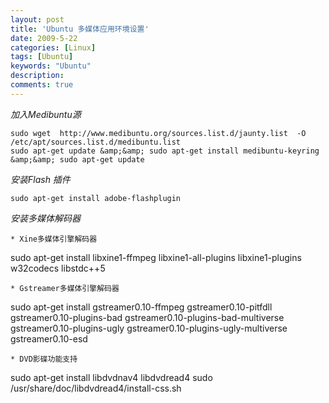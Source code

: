 ```yaml
---
layout: post
title: 'Ubuntu 多媒体应用环境设置'
date: 2009-5-22
categories: [Linux]
tags: [Ubuntu]
keywords: "Ubuntu"
description: 
comments: true
---
```

*加入Medibuntu源*

```
sudo wget  http://www.medibuntu.org/sources.list.d/jaunty.list  -O /etc/apt/sources.list.d/medibuntu.list
sudo apt-get update &amp;&amp; sudo apt-get install medibuntu-keyring &amp;&amp; sudo apt-get update
```
*安装Flash 插件*

```
sudo apt-get install adobe-flashplugin
```
*安装多媒体解码器*

```
* Xine多媒体引擎解码器
```
sudo apt-get install libxine1-ffmpeg libxine1-all-plugins libxine1-plugins w32codecs libstdc++5

```
* Gstreamer多媒体引擎解码器
```
sudo apt-get install gstreamer0.10-ffmpeg gstreamer0.10-pitfdll gstreamer0.10-plugins-bad gstreamer0.10-plugins-bad-multiverse gstreamer0.10-plugins-ugly gstreamer0.10-plugins-ugly-multiverse gstreamer0.10-esd

```
* DVD影碟功能支持
```
sudo apt-get install libdvdnav4 libdvdread4
sudo /usr/share/doc/libdvdread4/install-css.sh

```
